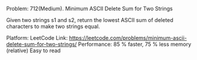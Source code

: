 Problem: 712(Medium). Minimum ASCII Delete Sum for Two Strings

Given two strings s1 and s2, return the lowest ASCII 
sum of deleted characters to make two strings equal.

Platform: LeetCode
Link: https://leetcode.com/problems/minimum-ascii-delete-sum-for-two-strings/
Performance: 85 % faster, 75 % less memory (relative)
Easy to read
